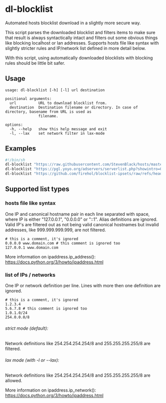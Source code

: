 # dl-blocklist

Automated hosts blocklist download in a slightly more secure way.

This script parses the downloaded blocklist and filters items to make sure that result is always syntactically intact and filters out some obvious things like blocking localhost or lan addresses. Supports hosts file like syntax with slightly stricter rules and IP/network list defined in more detail below.

With this script, using automatically downloaded blocklists with blocking rules should be little bit safer.

## Usage

~~~
usage: dl-blocklist [-h] [-l] url destination

positional arguments:
  url          URL to download blocklist from.
  destination  Destination filename or directory. In case of directory, basename from URL is used as
               filename.

options:
  -h, --help   show this help message and exit
  -l, --lax    set network filter in lax-mode
~~~


## Examples
~~~sh
#!/bin/sh
dl-blocklist "https://raw.githubusercontent.com/StevenBlack/hosts/master/hosts" /var/blocklists/steven-black.txt
dl-blocklist "https://pgl.yoyo.org/adservers/serverlist.php?showintro=0;hostformat=hosts" /var/blocklists/yoyo-adservers.txt
dl-blocklist "https://github.com/firehol/blocklist-ipsets/raw/refs/heads/master/firehol_level4.netset" /var/blocklists/firehol_level4.txt
~~~

## Supported list types

### hosts file like syntax

One IP and canonical hostname pair in each line separated with space, where IP is either "127.0.0.1", "0.0.0.0" or "::1". Alias definitions are ignored. Valid IP's are filtered out as not being valid canonical hostnames but invalid addresses, like 999.999.999.999, are not filtered.

~~~
# this is a comment, it's ignored
0.0.0.0 www.domain.com # this comment is ignored too
127.0.0.1 www.domain.com
~~~

More information on ipaddress.ip\_address(): https://docs.python.org/3/howto/ipaddress.html

### list of IPs / networks

One IP or network definition per line. Lines with more then one definition are ignored.

~~~
# this is a comment, it's ignored
1.2.3.4
5.6.7.8 # this comment is ignored too
1.0.1.0/24
254.0.0.0/8
~~~

###### strict mode (default):
Network definitions like 254.254.254.254/8 and 255.255.255.255/8 are filtered.
###### lax mode (with -l or --lax):
Network definitions like 254.254.254.254/8 and 255.255.255.255/8 are allowed.

More information on ipaddress.ip\_network(): https://docs.python.org/3/howto/ipaddress.html
